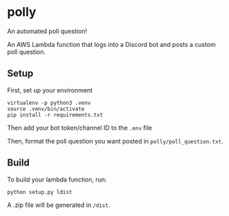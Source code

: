 # polly
An automated poll question!

An AWS Lambda function that logs into a Discord bot and posts a custom poll question.

## Setup
First, set up your environment

```
virtualenv -p python3 .venv
source .venv/bin/activate
pip install -r requirements.txt
```

Then add your bot token/channel ID to the `.env` file


Then, format the poll question you want posted in `polly/poll_question.txt`.

## Build

To build your lambda function, run:

```
python setup.py ldist
```

A .zip file will be generated in `/dist`.
